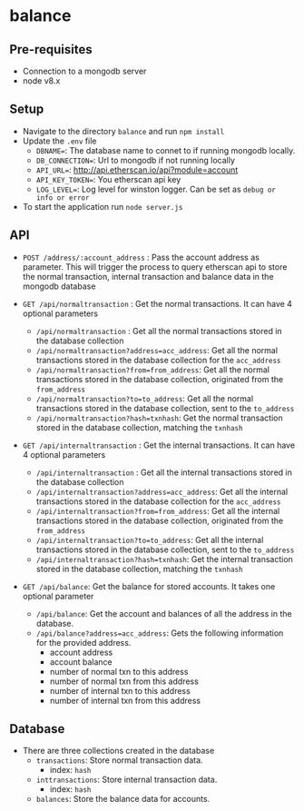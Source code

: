 # balance

## Pre-requisites
- Connection to a mongodb server
- node v8.x

## Setup
- Navigate to the directory `balance` and run `npm install`
- Update the `.env` file
  - `DBNAME=`: The database name to connet to if running mongodb locally.
  - `DB_CONNECTION=`: Url to mongodb if not running locally
  - `API_URL=`: http://api.etherscan.io/api?module=account
  - `API_KEY_TOKEN=`: You etherscan api key
  - `LOG_LEVEL=`: Log level for winston logger. Can be set as `debug or info or error`
- To start the application run `node server.js`

## API
- `POST /address/:account_address` : Pass the account address as parameter. This will trigger the process to query etherscan api
to store the normal transaction, internal transaction and balance data in the mongodb database
- `GET /api/normaltransaction` : Get the normal transactions. It can have 4 optional parameters
  - `/api/normaltransaction` : Get all the normal transactions stored in the database collection
  - `/api/normaltransaction?address=acc_address`: Get all the normal transactions stored in the database collection for the `acc_address`
  - `/api/normaltransaction?from=from_address`: Get all the normal transactions stored in the database collection, originated from the `from_address`
  - `/api/normaltransaction?to=to_address`: Get all the normal transactions stored in the database collection, sent to the `to_address`
  - `/api/normaltransaction?hash=txnhash`: Get the normal transaction stored in the database collection, matching the `txnhash`
  
 - `GET /api/internaltransaction` : Get the internal transactions. It can have 4 optional parameters
   - `/api/internaltransaction` : Get all the internal transactions stored in the database collection
   - `/api/internaltransaction?address=acc_address`: Get all the internal transactions stored in the database collection for the `acc_address`
   - `/api/internaltransaction?from=from_address`: Get all the internal transactions stored in the database collection, originated from the `from_address`
   - `/api/internaltransaction?to=to_address`: Get all the internal transactions stored in the database collection, sent to the `to_address`
   - `/api/internaltransaction?hash=txnhash`: Get the internal transaction stored in the database collection, matching the `txnhash`
  
 - `GET /api/balance`: Get the balance for stored accounts. It takes one optional parameter
   - `/api/balance`: Get the account and balances of all the address in the database.
   - `/api/balance?address=acc_address`: Gets the following information for the provided address.
     - account address
     - account balance
     - number of normal txn to this address
     - number of normal txn from this address
     - number of internal txn to this address
     - number of internal txn from this address
   
## Database
- There are three collections created in the database
  - `transactions`: Store normal transaction data. 
    - index: `hash`
  - `inttransactions`: Store internal transaction data.
    - index: `hash`
  - `balances`: Store the balance data for accounts.
